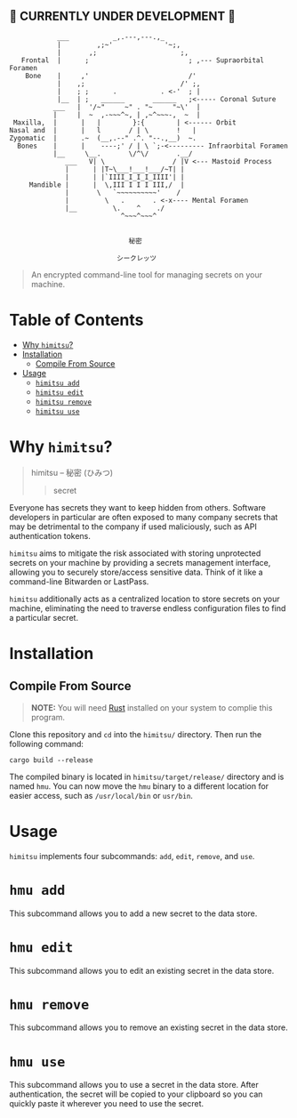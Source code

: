 ## 🚧 CURRENTLY UNDER DEVELOPMENT 🚧

```
            ___           _,.---,---.,_
            |         ,;~'             '~;,
            |       ,;                     ;,
   Frontal  |      ;                         ; ,--- Supraorbital Foramen
    Bone    |     ,'                         /'
            |    ,;                        /' ;,
            |    ; ;      .           . <-'  ; |
            |__  | ;   ______       ______   ;<----- Coronal Suture
           ___   |  '/~"     ~" . "~     "~\'  |
           |     |  ~  ,-~~~^~, | ,~^~~~-,  ~  |
 Maxilla,  |      |   |        }:{        | <------ Orbit
Nasal and  |      |   l       / | \       !   |
Zygomatic  |      .~  (__,.--" .^. "--.,__)  ~.
  Bones    |      |    ----;' / | \ `;-<--------- Infraorbital Foramen
           |__     \__.       \/^\/       .__/
              ___   V| \                 / |V <--- Mastoid Process
              |      | |T~\___!___!___/~T| |
              |      | |`IIII_I_I_I_IIII'| |
     Mandible |      |  \,III I I I III,/  |
              |       \   `~~~~~~~~~~'    /
              |         \   .       . <-x---- Mental Foramen
              |__         \.    ^    ./
                            ^~~~^~~~^


                              秘密

                           シークレッツ
```

> An encrypted command-line tool for managing secrets on your machine.

# Table of Contents

* [Why `himitsu`?](#why-himitsu)
* [Installation](#installation)
	+ [Compile From Source](#compile-from-source)
* [Usage](#usage)
	+ [`himitsu add`](#hmu-add)
	+ [`himitsu edit`](#hmu-edit)
	+ [`himitsu remove`](#hmu-remove)
	+ [`himitsu use`](#hmu-use)

# Why `himitsu`?

> himitsu – 秘密 (ひみつ)
> > secret

Everyone has secrets they want to keep hidden from others. Software developers in particular are often exposed to many company secrets that may be detrimental to the company if used maliciously, such as API authentication tokens.

`himitsu` aims to mitigate the risk associated with storing unprotected secrets on your machine by providing a secrets management interface, allowing you to securely store/access sensitive data. Think of it like a command-line Bitwarden or LastPass.

`himitsu` additionally acts as a centralized location to store secrets on your machine, eliminating the need to traverse endless configuration files to find a particular secret.

# Installation

## Compile From Source

> **NOTE:** You will need [Rust][Rust] installed on your system to complie this program.

Clone this repository and `cd` into the `himitsu/` directory. Then run the following command:

```
cargo build --release
```

The compiled binary is located in `himitsu/target/release/` directory and is named `hmu`. You can now move the `hmu` binary to a different location for easier access, such as `/usr/local/bin` or `usr/bin`.

# Usage

`himitsu` implements four subcommands: `add`, `edit`, `remove`, and `use`.

# `hmu add`

This subcommand allows you to add a new secret to the data store.

# `hmu edit`

This subcommand allows you to edit an existing secret in the data store.

# `hmu remove`

This subcommand allows you to remove an existing secret in the data store.

# `hmu use`

This subcommand allows you to use a secret in the data store. After authentication, the secret will be copied to your clipboard so you can quickly paste it wherever you need to use the secret.

[Rust]: https://www.rust-lang.org/
